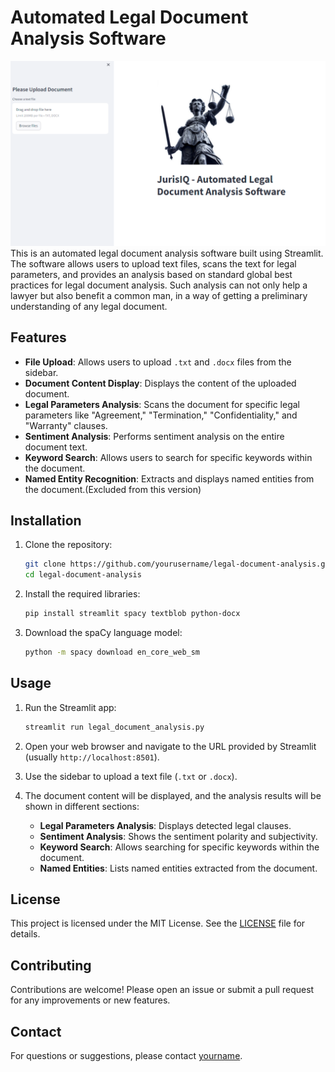 

# Automated Legal Document Analysis Software
![](<python/image/JURIS IQ.png>)
This is an automated legal document analysis software built using Streamlit. The software allows users to upload text files, scans the text for legal parameters, and provides an analysis based on standard global best practices for legal document analysis. Such analysis can not only help a lawyer but also benefit a common man, in a way of getting a preliminary understanding of any legal document.


## Features

- **File Upload**: Allows users to upload `.txt` and `.docx` files from the sidebar.
- **Document Content Display**: Displays the content of the uploaded document.
- **Legal Parameters Analysis**: Scans the document for specific legal parameters like "Agreement," "Termination," "Confidentiality," and "Warranty" clauses.
- **Sentiment Analysis**: Performs sentiment analysis on the entire document text.
- **Keyword Search**: Allows users to search for specific keywords within the document.
- **Named Entity Recognition**: Extracts and displays named entities from the document.(Excluded from this version)

## Installation

1. Clone the repository:

    ```sh
    git clone https://github.com/yourusername/legal-document-analysis.git
    cd legal-document-analysis
    ```

2. Install the required libraries:

    ```sh
    pip install streamlit spacy textblob python-docx
    ```

3. Download the spaCy language model:

    ```sh
    python -m spacy download en_core_web_sm
    ```

## Usage

1. Run the Streamlit app:

    ```sh
    streamlit run legal_document_analysis.py
    ```

2. Open your web browser and navigate to the URL provided by Streamlit (usually `http://localhost:8501`).

3. Use the sidebar to upload a text file (`.txt` or `.docx`).

4. The document content will be displayed, and the analysis results will be shown in different sections:
    - **Legal Parameters Analysis**: Displays detected legal clauses.
    - **Sentiment Analysis**: Shows the sentiment polarity and subjectivity.
    - **Keyword Search**: Allows searching for specific keywords within the document.
    - **Named Entities**: Lists named entities extracted from the document.

## License

This project is licensed under the MIT License. See the [LICENSE](LICENSE) file for details.

## Contributing

Contributions are welcome! Please open an issue or submit a pull request for any improvements or new features.

## Contact

For questions or suggestions, please contact [yourname](mailto:youremail@example.com).

